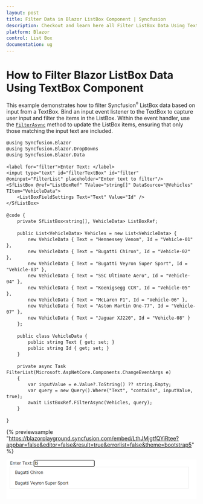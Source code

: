 ```yaml
---
layout: post
title: Filter Data in Blazor ListBox Component | Syncfusion
description: Checkout and learn here all Filter ListBox Data Using TextBox Component in Syncfusion Blazor ListBox component and much more.
platform: Blazor
control: List Box
documentation: ug
---
```


# How to Filter Blazor ListBox Data Using TextBox Component

This example demonstrates how to filter Syncfusion<sup style="font-size:70%">&reg;</sup> ListBox data based on input from a TextBox. Bind an input event listener to the TextBox to capture user input and filter the items in the ListBox. Within the event handler, use the [`FilterAsync`](https://help.syncfusion.com/cr/blazor/Syncfusion.Blazor.DropDowns.SfListBox-2.html#Syncfusion_Blazor_DropDowns_SfListBox_2_FilterAsync_System_Collections_Generic_IEnumerable__1__Syncfusion_Blazor_Data_Query_Syncfusion_Blazor_DropDowns_FieldSettingsModel_) method to update the ListBox items, ensuring that only those matching the input text are included.

```cshtml
@using Syncfusion.Blazor
@using Syncfusion.Blazor.DropDowns
@using Syncfusion.Blazor.Data

<label for="filter">Enter Text: </label>
<input type="text" id="filterTextBox" id="filter" @oninput="FilterList" placeholder="Enter text to filter"/>
<SfListBox @ref="ListBoxRef" TValue="string[]" DataSource="@Vehicles" TItem="VehicleData">
    <ListBoxFieldSettings Text="Text" Value="Id" />
</SfListBox>

@code {
    private SfListBox<string[], VehicleData> ListBoxRef;

    public List<VehicleData> Vehicles = new List<VehicleData> {
        new VehicleData { Text = "Hennessey Venom", Id = "Vehicle-01" },
        new VehicleData { Text = "Bugatti Chiron", Id = "Vehicle-02" },
        new VehicleData { Text = "Bugatti Veyron Super Sport", Id = "Vehicle-03" },
        new VehicleData { Text = "SSC Ultimate Aero", Id = "Vehicle-04" },
        new VehicleData { Text = "Koenigsegg CCR", Id = "Vehicle-05" },
        new VehicleData { Text = "McLaren F1", Id = "Vehicle-06" },
        new VehicleData { Text = "Aston Martin One-77", Id = "Vehicle-07" },
        new VehicleData { Text = "Jaguar XJ220", Id = "Vehicle-08" }
    };

    public class VehicleData {
        public string Text { get; set; }
        public string Id { get; set; }
    }

    private async Task FilterList(Microsoft.AspNetCore.Components.ChangeEventArgs e)
    {
        var inputValue = e.Value?.ToString() ?? string.Empty;
        var query = new Query().Where("Text", "contains", inputValue, true);
        await ListBoxRef.FilterAsync(Vehicles, query);
    }
    
}
```

{% previewsample "https://blazorplayground.syncfusion.com/embed/LthJMjgtfQYiRtee?appbar=false&editor=false&result=true&errorlist=false&theme=bootstrap5" %}

![Adding Items in Blazor ListBox](./../images/blazor-listbox-filter.png)

